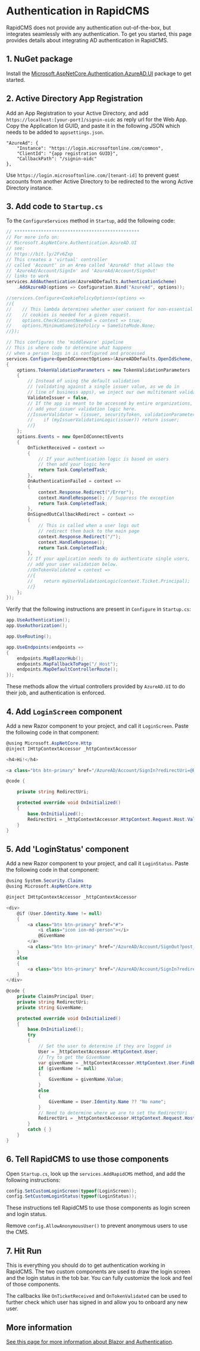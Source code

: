 # Authentication in RapidCMS

RapidCMS does not provide any authentication out-of-the-box, but integrates seamlessly with any
authentication. To get you started, this page provides details about integrating AD authentication in RapidCMS.

## 1. NuGet package

Install the [Microsoft.AspNetCore.Authentication.AzureAD.UI](https://www.nuget.org/packages/Microsoft.AspNetCore.Authentication.AzureAD.UI/3.0.0) package
to get started.

## 2. Active Directory App Registration

Add an App Registration to your Active Directory, and add `https://localhost:[your-port]/signin-oidc` as
reply url for the Web App. Copy the Application Id GUID, and paste it in the following JSON which needs to
be added to `appsettings.json`.

```
"AzureAd": {
    "Instance": "https://login.microsoftonline.com/common",
    "ClientId": "{app registration GUID}",
    "CallbackPath": "/signin-oidc"
},
```

Use `https://login.microsoftonline.com/[tenant-id]` to prevent guest accounts from another Active Directory to
be redirected to the wrong Active Directory instance.

## 3. Add code to `Startup.cs`

To the `ConfigureServices` method in `Startup`, add the following code:

```c#
// ***********************************************
// For more info on:
// Microsoft.AspNetCore.Authentication.AzureAD.UI
// see:
// https://bit.ly/2Fv6Zxp
// This creates a 'virtual' controller 
// called 'Account' in an Area called 'AzureAd' that allows the
// 'AzureAd/Account/SignIn' and 'AzureAd/Account/SignOut'
// links to work
services.AddAuthentication(AzureADDefaults.AuthenticationScheme)
    .AddAzureAD(options => Configuration.Bind("AzureAd", options));

//services.Configure<CookiePolicyOptions>(options =>
//{
//    // This lambda determines whether user consent for non-essential
//    // cookies is needed for a given request.
//    options.CheckConsentNeeded = context => true;
//    options.MinimumSameSitePolicy = SameSiteMode.None;
//});

// This configures the 'middleware' pipeline
// This is where code to determine what happens
// when a person logs in is configured and processed
services.Configure<OpenIdConnectOptions>(AzureADDefaults.OpenIdScheme, options =>
{
    options.TokenValidationParameters = new TokenValidationParameters
    {
        // Instead of using the default validation 
        // (validating against a single issuer value, as we do in
        // line of business apps), we inject our own multitenant validation logic
        ValidateIssuer = false,
        // If the app is meant to be accessed by entire organizations, 
        // add your issuer validation logic here.
        //IssuerValidator = (issuer, securityToken, validationParameters) => {
        //    if (myIssuerValidationLogic(issuer)) return issuer;
        //}
    };
    options.Events = new OpenIdConnectEvents
    {
        OnTicketReceived = context =>
        {
            // If your authentication logic is based on users 
            // then add your logic here
            return Task.CompletedTask;
        },
        OnAuthenticationFailed = context =>
        {
            context.Response.Redirect("/Error");
            context.HandleResponse(); // Suppress the exception
            return Task.CompletedTask;
        },
        OnSignedOutCallbackRedirect = context =>
        {
            // This is called when a user logs out
            // redirect them back to the main page
            context.Response.Redirect("/");
            context.HandleResponse();
            return Task.CompletedTask;
        },
        // If your application needs to do authenticate single users, 
        // add your user validation below.
        //OnTokenValidated = context =>
        //{
        //    return myUserValidationLogic(context.Ticket.Principal);
        //}
    };
});
```

Verify that the following instructions are present in `Configure` in `Startup.cs`:

```c#
app.UseAuthentication();
app.UseAuthorization();

app.UseRouting();

app.UseEndpoints(endpoints =>
{
    endpoints.MapBlazorHub();
    endpoints.MapFallbackToPage("/_Host");
    endpoints.MapDefaultControllerRoute();
});
```

These methods allow the virtual controllers provided by `AzureAD.UI` to do their job, and authentication is enforced.

## 4. Add `LoginScreen` component

Add a new Razor component to your project, and call it `LoginScreen`. Paste the following code in that component:

```c#
@using Microsoft.AspNetCore.Http
@inject IHttpContextAccessor _httpContextAccessor

<h4>Hi!</h4>

<a class="btn btn-primary" href="/AzureAD/Account/SignIn?redirectUri=@RedirectUri" target="_top">Login via AD</a>

@code {

    private string RedirectUri;

    protected override void OnInitialized()
    {
        base.OnInitialized();
        RedirectUri = _httpContextAccessor.HttpContext.Request.Host.Value;
    }
}
```

## 5. Add 'LoginStatus' component

Add a new Razor component to your project, and call it `LoginStatus`. Paste the following code in that component:

```c#
@using System.Security.Claims
@using Microsoft.AspNetCore.Http

@inject IHttpContextAccessor _httpContextAccessor

<div>
    @if (User.Identity.Name != null)
    {
        <a class="btn btn-primary" href="#">
            <i class="icon ion-md-person"></i>
            @GivenName
        </a>
        <a class="btn btn-primary" href="/AzureAD/Account/SignOut?post_logout_redirect_uri=@RedirectUri" target="_top">Logout</a>
    }
    else
    {
        <a class="btn btn-primary" href="/AzureAD/Account/SignIn?redirectUri=@RedirectUri" target="_top">Login</a>
    }
</div>

@code {
    private ClaimsPrincipal User;
    private string RedirectUri;
    private string GivenName;

    protected override void OnInitialized()
    {
        base.OnInitialized();
        try
        {
            // Set the user to determine if they are logged in
            User = _httpContextAccessor.HttpContext.User;
            // Try to get the GivenName
            var givenName = _httpContextAccessor.HttpContext.User.FindFirst(ClaimTypes.GivenName);
            if (givenName != null)
            {
                GivenName = givenName.Value;
            }
            else
            {
                GivenName = User.Identity.Name ?? "No name";
            }
            // Need to determine where we are to set the RedirectUri
            RedirectUri = _httpContextAccessor.HttpContext.Request.Host.Value;
        }
        catch { }
    }
}
```

## 6. Tell RapidCMS to use those components

Open `Startup.cs`,  look up the `services.AddRapidCMS` method, and add the following instructions:

```c#
config.SetCustomLoginScreen(typeof(LoginScreen));
config.SetCustomLoginStatus(typeof(LoginStatus));
```

These instructions tell RapidCMS to use those components as login screen and login status.

Remove `config.AllowAnonymousUser()` to prevent anonymous users to use the CMS.

## 7. Hit Run

This is everything you should do to get authentication working in RapidCMS. The two custom components are
used to draw the login screen and the login status in the tob bar. You can fully customize the look and feel of
those components.

The callbacks like `OnTicketReceived` and `OnTokenValidated` can be used to further check which user has signed
in and allow you to onboard any new user. 

## More information

[See this page for more information about Blazor and Authentication](https://devblogs.microsoft.com/aspnet/configuring-a-server-side-blazor-app-with-azure-app-configuration/).